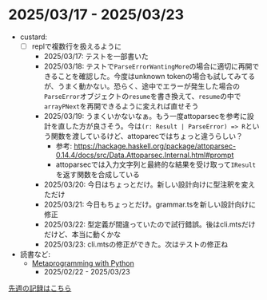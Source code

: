 # 2025/03/17 - 2025/03/23

- custard:
    - [ ] replで複数行を扱えるように
        - 2025/03/17: テストを一部書いた
        - 2025/03/18: テストで`ParseErrorWantingMore`の場合に適切に再開できることを確認した。今度はunknown tokenの場合も試してみてるが、うまく動かない。恐らく、途中でエラーが発生した場合の`ParseError`オブジェクトの`resume`を書き換えて、`resume`の中で`arrayPNext`を再開できるように変えれば直せそう
        - 2025/03/19: うまくいかないなぁ。もう一度attoparsecを参考に設計を直した方が良さそう。今は`(r: Result | ParseError) => R`という関数を渡しているけど、attoparecではちょっと違うらしい？
            - 参考: <https://hackage.haskell.org/package/attoparsec-0.14.4/docs/src/Data.Attoparsec.Internal.html#prompt>
            - attoparsecでは入力文字列と最終的な結果を受け取って`IResult`を返す関数を合成している
        - 2025/03/20: 今日はちょっとだけ。新しい設計向けに型注釈を変えただけ
        - 2025/03/21: 今日もちょっとだけ。grammar.tsを新しい設計向けに修正
        - 2025/03/22: 型定義が間違っていたので試行錯誤。後はcli.mtsだけだけど、本当に動くかな
        - 2025/03/23: cli.mtsの修正ができた。次はテストの修正ね
- 読書など:
    - [Metaprogramming with Python](https://www.packtpub.com/en-us/product/metaprogramming-with-python-9781838554651)
        - 2025/02/22 - 2025/03/23

[先週の記録はこちら](https://github.com/igrep/daily-commits/blob/90f55b4063dbe8054dc10676092134a058d658d0/yesterday.md)
